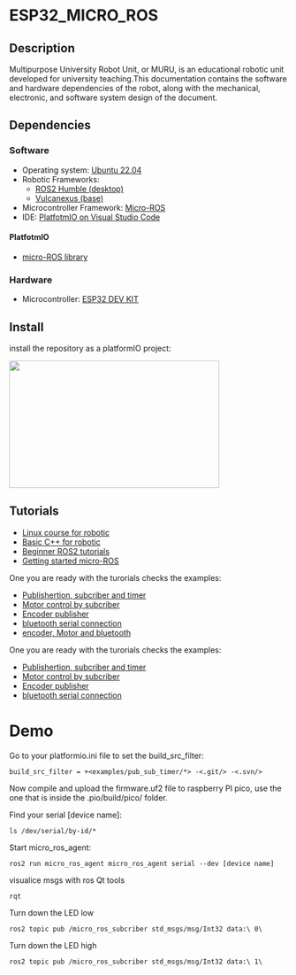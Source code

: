 # ESP32_MICRO_ROS

## Description
Multipurpose University Robot Unit, or MURU, is an educational robotic unit developed for university teaching.This documentation contains the software and hardware dependencies of the robot, along with the mechanical, electronic, and software system design of the document.

## Dependencies
### Software
* Operating system: [Ubuntu 22.04](https://ubuntu.com/tutorials/install-ubuntu-desktop#1-overview)
* Robotic Frameworks:
  * [ROS2 Humble (desktop)](https://docs.ros.org/en/humble/Installation/Ubuntu-Install-Debians.html)
  * [Vulcanexus (base)](https://docs.vulcanexus.org/en/humble/rst/installation/linux_binary_installation.html)
* Microcontroller Framework: [Micro-ROS](https://micro.ros.org)
* IDE: [PlatfotmIO on Visual Studio Code](https://platformio.org/install/ide?install=vscode)

#### PlatfotmIO
* [micro-ROS library](https://github.com/micro-ROS/micro_ros_platformio)

### Hardware
* Microcontroller: [ESP32 DEV KIT](https://www.espressif.com/en/products/devkits/esp32-devkitc)

## Install
install the repository as a platformIO project:

<p align="left">
  <img width="380" height="230" src="/docs/git_clone_pio.png">
</p>

## Tutorials
* [Linux course for robotic](https://app.theconstructsim.com/courses/linux-for-robotics-40/)
* [Basic C++ for robotic](https://app.theconstructsim.com/courses/59)
* [Beginner ROS2 tutorials](https://docs.ros.org/en/humble/Tutorials/Beginner-CLI-Tools.html)
* [Getting started micro-ROS](https://docs.vulcanexus.org/en/humble/rst/microros_documentation/getting_started/getting_started.html)

One you are ready with the turorials checks the examples:
* [Publishertion, subcriber and timer](https://github.com/muru-project/muru_kit/tree/main/src/examples/pub_sub_timer)
* [Motor control by subcriber](https://github.com/muru-project/muru_kit/tree/main/src/examples/sub_motor)
* [Encoder publisher](https://github.com/muru-project/muru_kit/tree/main/src/examples/pub_encoder)
* [bluetooth serial connection](https://github.com/muru-project/muru_kit/tree/main/src/examples/bluetooth)
* [encoder, Motor and bluetooth](https://github.com/muru-project/muru_kit/tree/main/src/examples/enc_motor_blue)

One you are ready with the turorials checks the examples:
* [Publishertion, subcriber and timer](https://github.com/muru-project/muru_kit/tree/main/src/examples/pub_sub_timer)
* [Motor control by subcriber](https://github.com/muru-project/muru_kit/tree/main/src/examples/sub_motor)
* [Encoder publisher](https://github.com/muru-project/muru_kit/tree/main/src/examples/pub_encoder)
* [bluetooth serial connection](https://github.com/muru-project/muru_kit/tree/main/src/examples/bluetooth)

# Demo
Go to your platformio.ini file to set the build_src_filter:
```
build_src_filter = +<examples/pub_sub_timer/*> -<.git/> -<.svn/>
```
Now compile and upload the firmware.uf2 file to raspberry PI pico, use the one that is inside the .pio/build/pico/ folder.

Find your serial [device name]:
```
ls /dev/serial/by-id/*
```
Start micro_ros_agent:
```
ros2 run micro_ros_agent micro_ros_agent serial --dev [device name]
```
visualice msgs with ros Qt tools
```
rqt 
```
Turn down the LED low
```
ros2 topic pub /micro_ros_subcriber std_msgs/msg/Int32 data:\ 0\
```
Turn down the LED high
```
ros2 topic pub /micro_ros_subcriber std_msgs/msg/Int32 data:\ 1\
```
